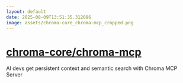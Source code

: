 ```yaml
---
layout: default
date: 2025-08-09T13:51:35.312096
image: assets/chroma-core_chroma-mcp_cropped.png
---
```


# [chroma-core/chroma-mcp](https://github.com/chroma-core/chroma-mcp)

AI devs get persistent context and semantic search with Chroma MCP Server
